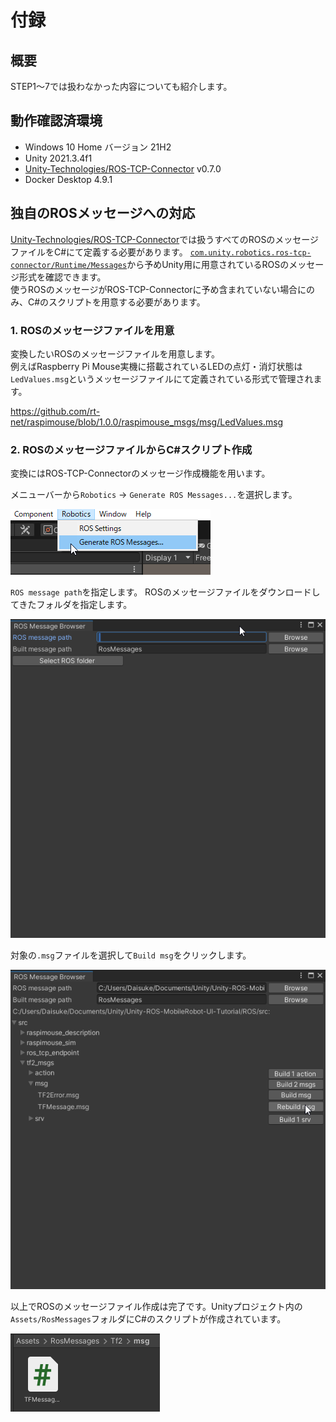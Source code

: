 # 付録

## 概要

STEP1～7では扱わなかった内容についても紹介します。

## 動作確認済環境

* Windows 10 Home バージョン 21H2
* Unity 2021.3.4f1
* [Unity-Technologies/ROS-TCP-Connector](https://github.com/Unity-Technologies/ROS-TCP-Connector) v0.7.0
* Docker Desktop 4.9.1

## 独自のROSメッセージへの対応

[Unity-Technologies/ROS-TCP-Connector](https://github.com/Unity-Technologies/ROS-TCP-Connector)では扱うすべてのROSのメッセージファイルをC#にて定義する必要があります。
[`com.unity.robotics.ros-tcp-connector/Runtime/Messages`](https://github.com/Unity-Technologies/ROS-TCP-Connector/tree/v0.7.0/com.unity.robotics.ros-tcp-connector/Runtime/Messages)から予めUnity用に用意されているROSのメッセージ形式を確認できます。  
使うROSのメッセージがROS-TCP-Connectorに予め含まれていない場合にのみ、C#のスクリプトを用意する必要があります。

### 1. ROSのメッセージファイルを用意

変換したいROSのメッセージファイルを用意します。  
例えばRaspberry Pi Mouse実機に搭載されているLEDの点灯・消灯状態は`LedValues.msg`というメッセージファイルにて定義されている形式で管理されます。

https://github.com/rt-net/raspimouse/blob/1.0.0/raspimouse_msgs/msg/LedValues.msg

### 2. ROSのメッセージファイルからC#スクリプト作成

変換にはROS-TCP-Connectorのメッセージ作成機能を用います。

メニューバーから`Robotics` -> `Generate ROS Messages...`を選択します。

![](./images/appendix-1.png)

`ROS message path`を指定します。
ROSのメッセージファイルをダウンロードしてきたフォルダを指定します。

![](./images/appendix-2.png)

対象の`.msg`ファイルを選択して`Build msg`をクリックします。

![](./images/appendix-3.png)

以上でROSのメッセージファイル作成は完了です。Unityプロジェクト内の`Assets/RosMessages`フォルダにC#のスクリプトが作成されています。

![](./images/appendix-4.png)
